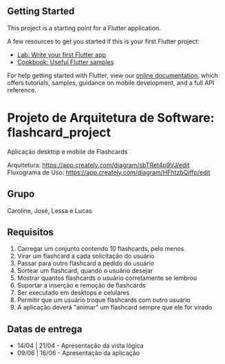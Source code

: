 ## Getting Started

This project is a starting point for a Flutter application.

A few resources to get you started if this is your first Flutter project:

- [Lab: Write your first Flutter app](https://flutter.dev/docs/get-started/codelab)
- [Cookbook: Useful Flutter samples](https://flutter.dev/docs/cookbook)

For help getting started with Flutter, view our
[online documentation](https://flutter.dev/docs), which offers tutorials,
samples, guidance on mobile development, and a full API reference.

# Projeto de Arquitetura de Software: flashcard_project
Aplicação desktop e mobile de Flashcards

Arquitetura: https://app.creately.com/diagram/sbTRet4p9VJ/edit
Fluxograma de Uso: https://app.creately.com/diagram/HFhtzbQjffp/edit

## Grupo
Caroline, José, Lessa e Lucas

## Requisitos

1. Carregar um conjunto contendo 10 flashcards, pelo menos
2. Virar um flashcard a cada solicitação do usuário
3. Passar para outro flashcard a pedido do usuário
4. Sortear um flashcard, quando o usuário desejar
5. Mostrar quantos flashcards o usuário corretamente se lembrou
6. Suportar a inserção e remoção de flashcards
7. Ser executado em desktops e celulares
8. Permitir que um usuário troque flashcards com outro usuário
9. A aplicação deverá "animar" um flashcard sempre que ele for virado

## Datas de entrega
* 14/04 | 21/04 - Apresentação da vista lógica
* 09/06 | 16/06 - Apresentação da aplicação

